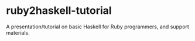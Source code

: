 ruby2haskell-tutorial
=====================

A presentation/tutorial on basic Haskell for Ruby programmers, and support materials.
